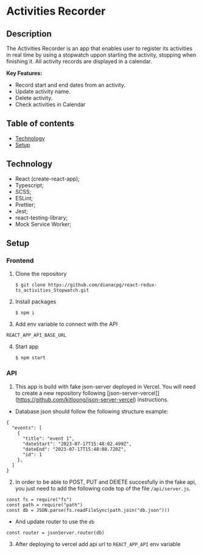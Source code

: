 # Activities Recorder

## Description

The Activities Recorder is an app that enables user to register its activities in real time by using a stopwatch uppon starting the activity, stopping when finishing it. All activity records are displayed in a calendar.

**Key Features:**

- Record start and end dates from an activity.
- Update activity name.
- Delete activity.
- Check activities in Calendar

## Table of contents

- [Technology](#technology)
- [Setup](#setup)

## Technology

- React (create-react-app);
- Typescript;
- SCSS;
- ESLint;
- Prettier;
- Jest;
- react-testing-library;
- Mock Service Worker;

## Setup

### Frontend

1. Clone the repository
   ```
   $ git clone https://github.com/dianacpg/react-redux-ts_activities_Stopwatch.git
   ```
2. Install packages
   ```
   $ npm i
   ```
3. Add env variable to connect with the API

```
REACT_APP_API_BASE_URL
```

4. Start app
   ```
   $ npm start
   ```

### API

1. This app is build with fake json-server deployed in Vercel. You will need to create a new repository following [json-server-vercel]](https://github.com/kitloong/json-server-vercel) instructions.

- Database json should follow the following structure example:

```
{
  "events": [
    {
      "title": "event 1",
      "dateStart": "2023-07-17T15:48:02.499Z",
      "dateEnd": "2023-07-17T15:48:08.720Z",
      "id": 1
    },
  ]
}
```

2. In order to be able to POST, PUT and DElETE succesfully in the fake api, you just need to add the following code top of the file `/api/server.js`.

```
const fs = require("fs")
const path = require("path")
const db = JSON.parse(fs.readFileSync(path.join("db.json")))
```

- And update router to use the `db`

```
const router = jsonServer.router(db)
```

3. After deploying to vercel add api url to `REACT_APP_API` env variable
